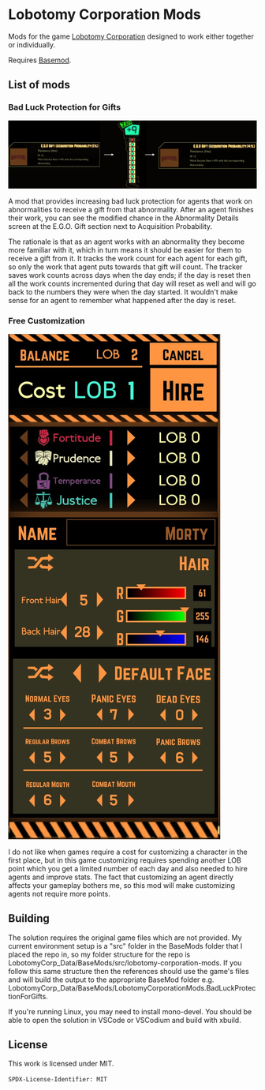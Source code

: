 # Lobotomy Corporation Mods

Mods for the game
[Lobotomy Corporation](https://store.steampowered.com/app/568220/Lobotomy_Corporation__Monster_Management_Simulation/)
designed to work either together or individually.

Requires [Basemod](https://www.nexusmods.com/lobotomycorporation/mods/2).

## List of mods

### Bad Luck Protection for Gifts

![Bad Luck Protection for Gifts example](https://raw.githubusercontent.com/ctristan/lobotomy-corporation-mods/assets/bad-luck-protection.png)

A mod that provides increasing bad luck protection for agents that work on
abnormalities to receive a gift from that abnormality. After an agent finishes
their work, you can see the modified chance in the Abnormality Details screen at
the E.G.O. Gift section next to Acquisition Probability.

The rationale is that as an agent works with an abnormality they become more
familiar with it, which in turn means it should be easier for them to receive a
gift from it. It tracks the work count for each agent for each gift, so only the
work that agent puts towards that gift will count. The tracker saves work counts
across days when the day ends; if the day is reset then all the work counts
incremented during that day will reset as well and will go back to the numbers
they were when the day started. It wouldn't make sense for an agent to remember
what happened after the day is reset.

### Free Customization

![Free Customization example](https://raw.githubusercontent.com/ctristan/lobotomy-corporation-mods/assets/free-customization.png)

I do not like when games require a cost for customizing a character in the first
place, but in this game customizing requires spending another LOB point which
you get a limited number of each day and also needed to hire agents and improve
stats. The fact that customizing an agent directly affects your gameplay bothers
me, so this mod will make customizing agents not require more points.

## Building

The solution requires the original game files which are not provided. My current
environment setup is a "src" folder in the BaseMods folder that I placed the
repo in, so my folder structure for the repo is
LobotomyCorp_Data/BaseMods/src/lobotomy-corporation-mods. If you follow this
same structure then the references should use the game's files and will build
the output to the appropriate BaseMod folder e.g.
LobotomyCorp_Data/BaseMods/LobotomyCorporationMods.BadLuckProtectionForGifts.

If you're running Linux, you may need to install mono-devel. You should be able
to open the solution in VSCode or VSCodium and build with xbuild.

## License

This work is licensed under MIT.

`SPDX-License-Identifier: MIT`

